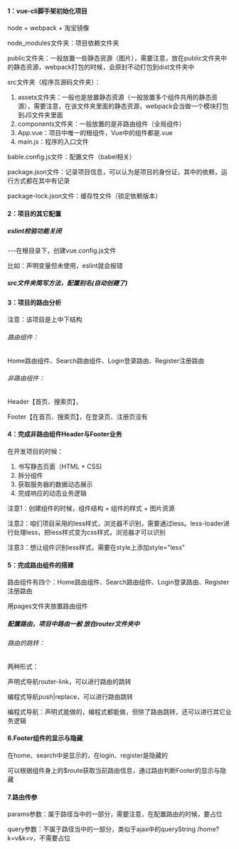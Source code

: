 #### 1：vue-cli脚手架初始化项目

node + webpack + 淘宝镜像



node_modules文件夹：项目依赖文件夹

public文件夹：一般放置一些静态资源（图片），需要注意，放在public文件夹中的静态资源，webpack打包的时候，会原封不动打包到dist文件夹中



src文件夹（程序员源码文件夹）：

1. assets文件夹：一般也是放置静态资源（一般放置多个组件共用的静态资源），需要注意，在该文件夹里面的静态资源，webpack会当做一个模块打包到JS文件夹里面
2. components文件夹：一般放置的是非路由组件（全局组件）
3. App.vue：项目中唯一的根组件，Vue中的组件都是.vue
4. main.js：程序的入口文件

bable.config.js文件：配置文件（babel相关）

package.json文件：记录项目信息，可以认为是项目的身份证，其中的依赖，运行方式都在其中有记录

package-lock.json文件：缓存性文件（锁定依赖版本）



#### 2：项目的其它配置

##### eslint校验功能关闭

---在根目录下，创建vue.config.js文件

比如：声明变量但未使用，eslint就会报错

##### src文件夹简写方法，配置别名(自动创建了)



#### 3：项目的路由分析

注意：该项目是上中下结构

###### 路由组件：

Home路由组件、Search路由组件、Login登录路由、Register注册路由

###### 非路由组件：

Header【首页、搜索页】，

Footer【在首页、搜索页】，在登录页、注册页没有



#### 4：完成非路由组件Header与Footer业务

在开发项目的时候：

1. 书写静态页面（HTML +  CSS)
2. 拆分组件
3. 获取服务器的数据动态展示
4. 完成响应的动态业务逻辑

注意1：创建组件的时候，组件结构 + 组件的样式 + 图片资源

注意2：咱们项目采用的less样式，浏览器不识别，需要通过less。less-loader进行处理less，把less样式变为css样式，浏览器才可以识别

注意3：想让组件识别less样式，需要在style上添加style="less"



#### 5：完成路由组件的搭建

路由组件有四个：Home路由组件、Search路由组件、Login登录路由、Register注册路由

用pages文件夹放置路由组件

##### 配置路由，项目中路由一般 放在router文件夹中

###### 路由的跳转：

两种形式：

声明式导航router-link，可以进行路由的跳转

编程式导航push|replace，可以进行路由跳转



编程式导航：声明式能做的，编程式都能做，但除了路由跳转，还可以进行其它业务逻辑



#### 6.Footer组件的显示与隐藏

在home、search中是显示的，在login、register是隐藏的

可以根据组件身上的$route获取当前路由信息，通过路由判断Footer的显示与隐藏



#### 7.路由传参

params参数：属于路径当中的一部分，需要注意，在配置路由的时候，要占位

query参数：不属于路径当中的一部分，类似于ajax中的queryString /home?k=v&k=v，不需要占位